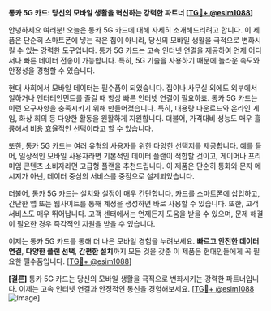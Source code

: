 **통카 5G 카드: 당신의 모바일 생활을 혁신하는 강력한 파트너 [[TG💪+ @esim1088](https://t.me/s/esim1088)]**

안녕하세요 여러분! 오늘은 통카 5G 카드에 대해 자세히 소개해드리려고 합니다. 이 제품은 단순히 스마트폰에 넣는 작은 칩이 아니라, 당신의 모바일 생활을 극적으로 변화시킬 수 있는 강력한 도구입니다. 통카 5G 카드는 고속 인터넷 연결을 제공하여 언제 어디서나 빠른 데이터 전송이 가능합니다. 특히, 5G 기술을 사용하기 때문에 놀라운 속도와 안정성을 경험할 수 있습니다.

현대 사회에서 모바일 데이터는 필수품이 되었습니다. 집이나 사무실 외에도 외부에서 일하거나 엔터테인먼트를 즐길 때 항상 빠른 인터넷 연결이 필요하죠. 통카 5G 카드는 이런 요구사항을 충족시키기 위해 만들어졌습니다. 특히, 대용량 다운로드와 온라인 게임, 화상 회의 등 다양한 활동을 원활하게 지원합니다. 더불어, 가격대비 성능도 매우 훌륭해서 비용 효율적인 선택이라고 할 수 있습니다.

또한, 통카 5G 카드는 여러 유형의 사용자를 위한 다양한 선택지를 제공합니다. 예를 들어, 일상적인 모바일 사용자라면 기본적인 데이터 플랜이 적합할 것이고, 게이머나 프리미엄 콘텐츠 소비자라면 고급형 플랜을 추천드립니다. 이 제품은 단순히 통화와 문자 메시지가 아닌, 데이터 중심의 서비스를 중점으로 설계되었습니다.

더불어, 통카 5G 카드는 설치와 설정이 매우 간단합니다. 카드를 스마트폰에 삽입하고, 간단한 앱 또는 웹사이트를 통해 계정을 생성하면 바로 사용할 수 있습니다. 또한, 고객 서비스도 매우 뛰어납니다. 고객 센터에서는 언제든지 도움을 받을 수 있으며, 문제 해결이 필요한 경우 즉각적인 지원을 받을 수 있습니다.

이제는 통카 5G 카드를 통해 더 나은 모바일 경험을 누려보세요. **빠르고 안전한 데이터 연결**, **다양한 플랜 선택**, **간편한 설치**까지 모든 것을 갖춘 이 제품은 현대인들에게 꼭 필요한 필수품입니다. [[TG💪+ @esim1088](https://t.me/s/esim1088)]

**[결론]** 통카 5G 카드는 당신의 모바일 생활을 극적으로 변화시키는 강력한 파트너입니다. 이제는 고속 인터넷 연결과 안정적인 통신을 경험해보세요. [[TG💪+ @esim1088](https://t.me/s/esim1088) ![Image](https://i.postimg.cc/Y0z9fWf4/image.png)]